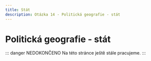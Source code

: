 ```yaml
---
title: Stát
description: Otázka 14 - Politická geografie - stát
---
```


# **Politická geografie - stát**

::: danger NEDOKONČENO
Na této stránce ještě stále pracujeme.
:::

